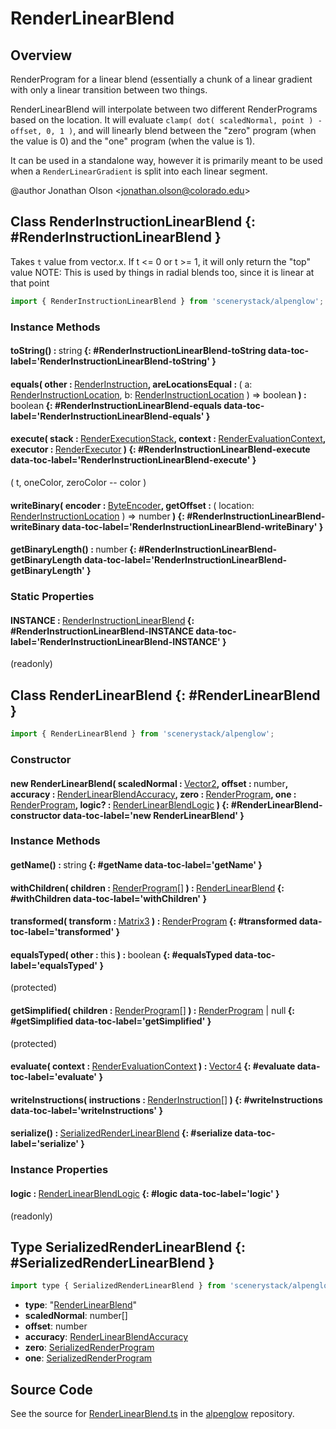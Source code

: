 # RenderLinearBlend

## Overview

RenderProgram for a linear blend (essentially a chunk of a linear gradient with only a linear transition between
two things.

RenderLinearBlend will interpolate between two different RenderPrograms based on the location. It will evaluate
`clamp( dot( scaledNormal, point ) - offset, 0, 1 )`, and will linearly blend between the "zero"
program (when the value is 0) and the "one" program (when the value is 1).

It can be used in a standalone way, however it is primarily meant to be used when a `RenderLinearGradient`
is split into each linear segment.

@author Jonathan Olson &lt;jonathan.olson@colorado.edu&gt;

## Class RenderInstructionLinearBlend {: #RenderInstructionLinearBlend }


Takes `t` value from vector.x. If t &lt;= 0 or t &gt;= 1, it will only return the "top" value
NOTE: This is used by things in radial blends too, since it is linear at that point

```js
import { RenderInstructionLinearBlend } from 'scenerystack/alpenglow';
```
### Instance Methods

#### toString() : <span style="font-weight: 400;"><span style="color: hsla(calc(var(--md-hue) + 180deg),80%,40%,1);">string</span></span> {: #RenderInstructionLinearBlend-toString data-toc-label='RenderInstructionLinearBlend-toString' }

#### equals( other : <span style="font-weight: 400;">[RenderInstruction](../alpenglow/RenderInstruction.md)</span>, areLocationsEqual : <span style="font-weight: 400;">( a: [RenderInstructionLocation](../alpenglow/RenderInstruction.md#RenderInstructionLocation), b: [RenderInstructionLocation](../alpenglow/RenderInstruction.md#RenderInstructionLocation) ) =&gt; <span style="color: hsla(calc(var(--md-hue) + 180deg),80%,40%,1);">boolean</span></span> ) : <span style="font-weight: 400;"><span style="color: hsla(calc(var(--md-hue) + 180deg),80%,40%,1);">boolean</span></span> {: #RenderInstructionLinearBlend-equals data-toc-label='RenderInstructionLinearBlend-equals' }

#### execute( stack : <span style="font-weight: 400;">[RenderExecutionStack](../alpenglow/RenderExecutionStack.md)</span>, context : <span style="font-weight: 400;">[RenderEvaluationContext](../alpenglow/RenderEvaluationContext.md)</span>, executor : <span style="font-weight: 400;">[RenderExecutor](../alpenglow/RenderExecutor.md)</span> ) {: #RenderInstructionLinearBlend-execute data-toc-label='RenderInstructionLinearBlend-execute' }

( t, oneColor, zeroColor -- color )

#### writeBinary( encoder : <span style="font-weight: 400;">[ByteEncoder](../alpenglow/ByteEncoder.md)</span>, getOffset : <span style="font-weight: 400;">( location: [RenderInstructionLocation](../alpenglow/RenderInstruction.md#RenderInstructionLocation) ) =&gt; <span style="color: hsla(calc(var(--md-hue) + 180deg),80%,40%,1);">number</span></span> ) {: #RenderInstructionLinearBlend-writeBinary data-toc-label='RenderInstructionLinearBlend-writeBinary' }

#### getBinaryLength() : <span style="font-weight: 400;"><span style="color: hsla(calc(var(--md-hue) + 180deg),80%,40%,1);">number</span></span> {: #RenderInstructionLinearBlend-getBinaryLength data-toc-label='RenderInstructionLinearBlend-getBinaryLength' }

### Static Properties

#### INSTANCE : <span style="font-weight: 400;">[RenderInstructionLinearBlend](../alpenglow/RenderLinearBlend.md#RenderInstructionLinearBlend)</span> {: #RenderInstructionLinearBlend-INSTANCE data-toc-label='RenderInstructionLinearBlend-INSTANCE' }

(readonly)



## Class RenderLinearBlend {: #RenderLinearBlend }


```js
import { RenderLinearBlend } from 'scenerystack/alpenglow';
```
### Constructor

#### new RenderLinearBlend( scaledNormal : <span style="font-weight: 400;">[Vector2](../dot/Vector2.md)</span>, offset : <span style="font-weight: 400;"><span style="color: hsla(calc(var(--md-hue) + 180deg),80%,40%,1);">number</span></span>, accuracy : <span style="font-weight: 400;">[RenderLinearBlendAccuracy](../alpenglow/RenderLinearBlendAccuracy.md)</span>, zero : <span style="font-weight: 400;">[RenderProgram](../alpenglow/RenderProgram.md)</span>, one : <span style="font-weight: 400;">[RenderProgram](../alpenglow/RenderProgram.md)</span>, logic? : <span style="font-weight: 400;">[RenderLinearBlendLogic](../alpenglow/RenderLinearBlendLogic.md)</span> ) {: #RenderLinearBlend-constructor data-toc-label='new RenderLinearBlend' }

### Instance Methods

#### getName() : <span style="font-weight: 400;"><span style="color: hsla(calc(var(--md-hue) + 180deg),80%,40%,1);">string</span></span> {: #getName data-toc-label='getName' }

#### withChildren( children : <span style="font-weight: 400;">[RenderProgram](../alpenglow/RenderProgram.md)[]</span> ) : <span style="font-weight: 400;">[RenderLinearBlend](../alpenglow/RenderLinearBlend.md)</span> {: #withChildren data-toc-label='withChildren' }

#### transformed( transform : <span style="font-weight: 400;">[Matrix3](../dot/Matrix3.md)</span> ) : <span style="font-weight: 400;">[RenderProgram](../alpenglow/RenderProgram.md)</span> {: #transformed data-toc-label='transformed' }

#### equalsTyped( other : <span style="font-weight: 400;"><span style="color: hsla(calc(var(--md-hue) + 180deg),80%,40%,1);">this</span></span> ) : <span style="font-weight: 400;"><span style="color: hsla(calc(var(--md-hue) + 180deg),80%,40%,1);">boolean</span></span> {: #equalsTyped data-toc-label='equalsTyped' }

(protected)

#### getSimplified( children : <span style="font-weight: 400;">[RenderProgram](../alpenglow/RenderProgram.md)[]</span> ) : <span style="font-weight: 400;">[RenderProgram](../alpenglow/RenderProgram.md) | <span style="color: hsla(calc(var(--md-hue) + 180deg),80%,40%,1);">null</span></span> {: #getSimplified data-toc-label='getSimplified' }

(protected)

#### evaluate( context : <span style="font-weight: 400;">[RenderEvaluationContext](../alpenglow/RenderEvaluationContext.md)</span> ) : <span style="font-weight: 400;">[Vector4](../dot/Vector4.md)</span> {: #evaluate data-toc-label='evaluate' }

#### writeInstructions( instructions : <span style="font-weight: 400;">[RenderInstruction](../alpenglow/RenderInstruction.md)[]</span> ) {: #writeInstructions data-toc-label='writeInstructions' }

#### serialize() : <span style="font-weight: 400;">[SerializedRenderLinearBlend](../alpenglow/RenderLinearBlend.md#SerializedRenderLinearBlend)</span> {: #serialize data-toc-label='serialize' }

### Instance Properties

#### logic : <span style="font-weight: 400;">[RenderLinearBlendLogic](../alpenglow/RenderLinearBlendLogic.md)</span> {: #logic data-toc-label='logic' }

(readonly)



## Type SerializedRenderLinearBlend {: #SerializedRenderLinearBlend }


```js
import type { SerializedRenderLinearBlend } from 'scenerystack/alpenglow';
```


- **type**: "[RenderLinearBlend](../alpenglow/RenderLinearBlend.md)"
- **scaledNormal**: <span style="color: hsla(calc(var(--md-hue) + 180deg),80%,40%,1);">number</span>[]
- **offset**: <span style="color: hsla(calc(var(--md-hue) + 180deg),80%,40%,1);">number</span>
- **accuracy**: [RenderLinearBlendAccuracy](../alpenglow/RenderLinearBlendAccuracy.md)
- **zero**: [SerializedRenderProgram](../alpenglow/RenderProgram.md#SerializedRenderProgram)
- **one**: [SerializedRenderProgram](../alpenglow/RenderProgram.md#SerializedRenderProgram)




## Source Code

See the source for [RenderLinearBlend.ts](https://github.com/phetsims/alpenglow/blob/main/js/render-program/RenderLinearBlend.ts) in the [alpenglow](https://github.com/phetsims/alpenglow) repository.
